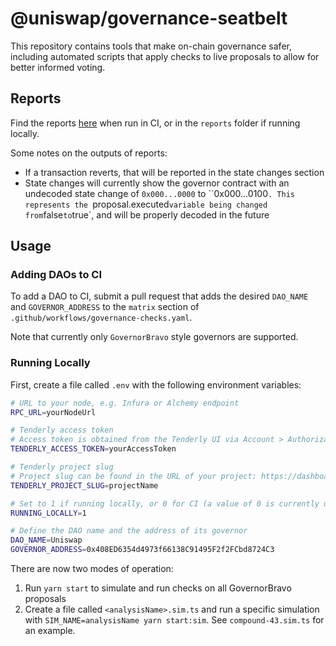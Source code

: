 # @uniswap/governance-seatbelt

This repository contains tools that make on-chain governance safer,
including automated scripts that apply checks to live proposals to allow
for better informed voting.

## Reports

Find the reports [here](https://github.com/Uniswap/governance-seatbelt/tree/reports) when run in CI,
or in the `reports` folder if running locally.

Some notes on the outputs of reports:

- If a transaction reverts, that will be reported in the state changes section
- State changes will currently show the governor contract with an undecoded state change of `0x000...0000` to ``0x000...0100`. This represents the `proposal.executed` variable being changed from `false` to `true`, and will be properly decoded in the future

## Usage

### Adding DAOs to CI

To add a DAO to CI, submit a pull request that adds the desired `DAO_NAME` and `GOVERNOR_ADDRESS`
to the `matrix` section of `.github/workflows/governance-checks.yaml`.

Note that currently only `GovernorBravo` style governors are supported.

### Running Locally

First, create a file called `.env` with the following environment variables:

```sh
# URL to your node, e.g. Infura or Alchemy endpoint
RPC_URL=yourNodeUrl

# Tenderly access token
# Access token is obtained from the Tenderly UI via Account > Authorization > Generate Access Token
TENDERLY_ACCESS_TOKEN=yourAccessToken

# Tenderly project slug
# Project slug can be found in the URL of your project: https://dashboard.tenderly.co/<username>/<project_slug>/transactions
TENDERLY_PROJECT_SLUG=projectName

# Set to 1 if running locally, or 0 for CI (a value of 0 is currently unsupported)
RUNNING_LOCALLY=1

# Define the DAO name and the address of its governor
DAO_NAME=Uniswap
GOVERNOR_ADDRESS=0x408ED6354d4973f66138C91495F2f2FCbd8724C3
```

There are now two modes of operation:

1. Run `yarn start` to simulate and run checks on all GovernorBravo proposals
2. Create a file called `<analysisName>.sim.ts` and run a specific simulation with `SIM_NAME=analysisName yarn start:sim`. See `compound-43.sim.ts` for an example.
